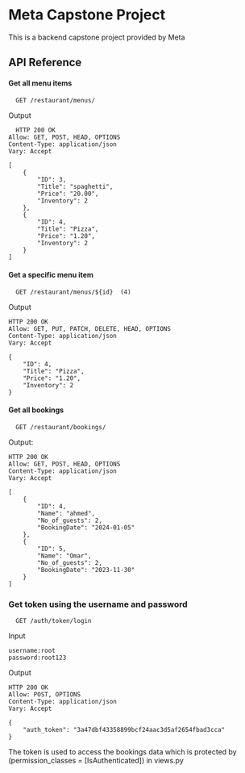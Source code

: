 
# Meta Capstone Project 

This is a backend capstone project provided by Meta



## API Reference

#### Get all menu items

```
  GET /restaurant/menus/
```
Output
```
  HTTP 200 OK
Allow: GET, POST, HEAD, OPTIONS
Content-Type: application/json
Vary: Accept

[
    {
        "ID": 3,
        "Title": "spaghetti",
        "Price": "20.00",
        "Inventory": 2
    },
    {
        "ID": 4,
        "Title": "Pizza",
        "Price": "1.20",
        "Inventory": 2
    }
]

```

#### Get a specific menu item

```
  GET /restaurant/menus/${id}  (4)
```
Output
```
HTTP 200 OK
Allow: GET, PUT, PATCH, DELETE, HEAD, OPTIONS
Content-Type: application/json
Vary: Accept

{
    "ID": 4,
    "Title": "Pizza",
    "Price": "1.20",
    "Inventory": 2
}
```
#### Get all bookings

```
  GET /restaurant/bookings/
```
Output:

```
HTTP 200 OK
Allow: GET, POST, HEAD, OPTIONS
Content-Type: application/json
Vary: Accept

[
    {
        "ID": 4,
        "Name": "ahmed",
        "No_of_guests": 2,
        "BookingDate": "2024-01-05"
    },
    {
        "ID": 5,
        "Name": "Omar",
        "No_of_guests": 2,
        "BookingDate": "2023-11-30"
    }
]
```

### Get token using the username and password

```
  GET /auth/token/login
```

Input
```
username:root
password:root123
```
Output
```
HTTP 200 OK
Allow: POST, OPTIONS
Content-Type: application/json
Vary: Accept

{
    "auth_token": "3a47dbf43358899bcf24aac3d5af2654fbad3cca"
}
```
The token is used to access the bookings data which is protected by (permission_classes = [IsAuthenticated]) in views.py







